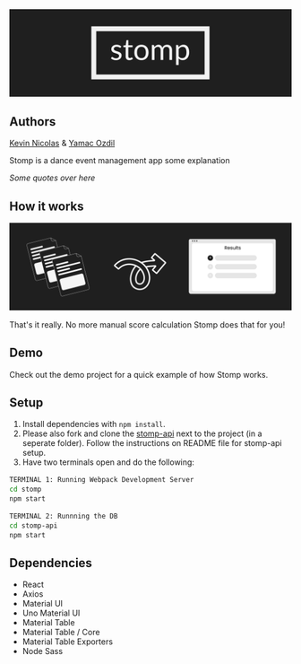 <img src="./public/docs/logo-banner.png" />

## Authors

[Kevin Nicolas](https://github.com/KHNRV) & [Yamac Ozdil](https://github.com/yozdil)

Stomp is a dance event management app some explanation

_Some quotes over here_

## How it works
<img src="./public/docs/magic.png" />

That's it really. No more manual score calculation Stomp does that for you!
## Demo

Check out the demo project for a quick example of how Stomp works.


## Setup

1. Install dependencies with `npm install`.
2. Please also fork and clone the [stomp-api](https://github.com/KHNRV/stomp-api) next to the project (in a seperate folder). Follow the instructions on README file for stomp-api setup.
3. Have two terminals open and do the following:
```sh
TERMINAL 1: Running Webpack Development Server
cd stomp
npm start
```
```sh
TERMINAL 2: Runnning the DB
cd stomp-api
npm start
```



## Dependencies
- React
- Axios
- Material UI
- Uno Material UI
- Material Table
- Material Table / Core
- Material Table Exporters
- Node Sass

